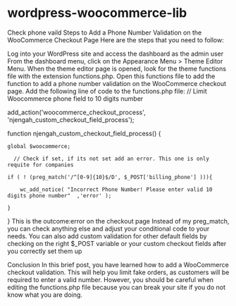 # wordpress-woocommerce-lib

Check phone vaild
Steps to Add a Phone Number Validation on the WooCommerce Checkout Page
Here are the steps that you need to follow:

Log into your WordPress site and access the dashboard as the admin user
From the dashboard menu, click on the Appearance Menu > Theme Editor Menu. When the theme editor page is opened, look for the theme functions file with the extension functions.php. Open this functions file to add the function to add a phone number validation on the WooCommerce checkout page.
Add the following line of code to the functions.php file:
// Limit Woocommerce phone field to 10 digits number

add_action('woocommerce_checkout_process', 'njengah_custom_checkout_field_process');

  function njengah_custom_checkout_field_process() {

    global $woocommerce;

      // Check if set, if its not set add an error. This one is only requite for companies

    if ( ! (preg_match('/^[0-9]{10}$/D', $_POST['billing_phone'] ))){

        wc_add_notice( "Incorrect Phone Number! Please enter valid 10 digits phone number"  ,'error' );

    }

}
This is the outcome:error on the checkout page
Instead of my preg_match, you can check anything else and adjust your conditional code to your needs.
You can also add custom validation for other default fields by checking on the right $_POST variable or your custom checkout fields after you correctly set them up

Conclusion
In this brief post, you have learned how to add a WooCommerce checkout validation. This will help you limit fake orders, as customers will be required to enter a valid number. However, you should be careful when editing the functions.php file because you can break your site if you do not know what you are doing.
